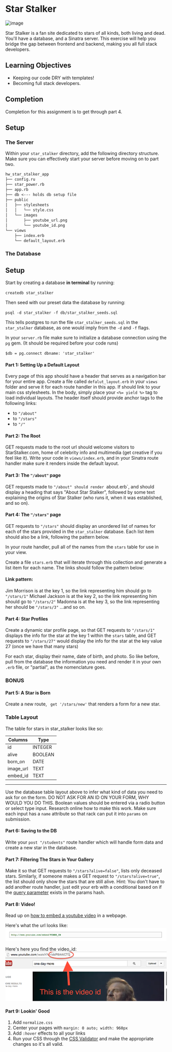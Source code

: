 # Star Stalker

![image](http://thepopportunity.files.wordpress.com/2012/06/stalker1.jpg)

Star Stalker is a fan site dedicated to stars of all kinds, both living and dead. You'll have a database, and a Sinatra server. This exercise will help you bridge the gap between frontend and backend, making you all full stack developers.

## Learning Objectives

- Keeping our code DRY with templates!
- Becoming full stack developers.

## Completion

Completion for this assignment is to get through part 4.

## Setup

### The Server

Within your `star_stalker` directory, add the following directory structure.
Make sure you can  effectively start your server before moving on to part two.

```
hw_star_stalker_app
├── config.ru
├── star_power.rb
├── app.rb
├── db <--- holds db setup file
├── public
│   ├── stylesheets
│   │   └── style.css
│   └── images
│       ├── youtube_url.png
│       └── youtube_id.png
└── views
    ├── index.erb
    └── default_layout.erb
```

### The Database

## Setup

Start by creating a database **in terminal** by running:

`createdb star_stalker`

Then seed with our preset data the database by running:

`psql -d star_stalker -f db/star_stalker_seeds.sql`

This tells postgres to run the file `star_stalker_seeds.sql` in the `star_stalker` database, as one would imply from the `-d` and `-f` flags.

In your `server.rb` file make sure to initialize a database connection using the `pg` gem. (It should be required before your code runs)

`$db = pg.connect dbname: 'star_stalker'`


#### Part 1: Setting Up a Default Layout

Every page of this app should have a header that serves as a navigation bar for your entire app. Create a file called `defalut_layout.erb` in your `views` folder and serve it for each route handler in this app. If should link to your main css stylesheets. In the body, simply place your `<%= yield %>` tag to load individual layouts. The header itself should provide anchor tags to the following links:
  - to `"/about"`
  - to `"/stars"`
  - to `"/"`


#### Part 2: The Root

GET requests made to the root url should welcome visitors to StarStalker.com, home of celebrity info and multimedia (get creative if you feel like it). Write your code in `views/index.erb`, and in your Sinatra route handler make sure it renders inside the default layout.

#### Part 3: The `"/about"` page

GET requests made to `"/about" should render `about.erb`, and should display a heading that says "About Star Stalker", followed by some text explaining the origins of Star Stalker (who runs it, when it was established, and so on).

#### Part 4: The `"/stars"` page

GET requests to `"/stars"` should display an unordered list of names for each of the stars provided in the `star_stalker` database. Each list item should also be a link, following the pattern below.

In your route handler, pull all of the names from the `stars` table for use in your view.

Create a file `stars.erb` that will iterate through this collection and generate a list item for each name. The links should follow the pattern below:

#### Link pattern:

Jim Morrison is at the key 1, so the link representing him should go to `"/stars/1"`
Michael Jackson is at the key 2, so the link representing him should go to `"/stars/2"`
Madonna is at the key 3, so the link representing her should be `"/stars/3"`
...and so on.

#### Part 4: Star Profiles

Create a dynamic star profile page, so that GET requests to `"/stars/1"` displays the info for the star at the key 1 within the `stars` table, and GET requests to `"/stars/27"` would display the info for the star at the key value 27 (once we have that many stars)

For each star, display their name, date of birth, and photo. So like before, pull from the database the information you need and render it in your own `.erb` file, or "partial", as the nomenclature goes.

### BONUS

#### Part 5: A Star is Born

Create a new route, ` get '/stars/new'` that renders a form for a new star.

### Table Layout

The table for stars in star_stalker looks like so:

|Columns|Type|
|---|---|
|id| INTEGER |
|alive| BOOLEAN |
|born_on| DATE |
|image_url| TEXT |
|embed_id| TEXT |

---

Use the database table layout above to infer what kind of data you need to ask for on the form. DO NOT ASK FOR AN ID ON YOUR FORM, WHY WOULD YOU DO THIS. Boolean values should be entered via a radio button or select type input. Research online how to make this work. Make sure each input has a `name` attribute so that rack can put it into `params` on submission.

#### Part 6: Saving to the DB

Write your `post "/students"` route handler which will handle form data and create a new star in the database.


#### Part 7: Filtering The Stars in Your Gallery

Make it so that GET requests to `"/stars?alive=false"`, lists only deceased stars. Similarly, if someone makes a GET request to `"/stars?alive=true"`, the list should only show the stars that are still alive. Hint: You don't have to add another route handler, just edit your erb with a conditional based on if the [query parameter](https://en.wikipedia.org/wiki/Query_string) exists in the params hash.

#### Part 8: Video!

Read up on [how to embed a youtube video](https://developers.google.com/youtube/player_parameters#Embedding_a_Player) in a webpage.

Here's what the url looks like:
![youtube_url](public/images/youtube_url.png)

Here's here you find the video_id:
![video_id](public/images/youtube_id.png)

#### Part 9: Lookin' Good

1. Add `normalize.css`
1. Center your pages with `margin: 0 auto; width: 960px`
1. Add `:hover` effects to all your links
1. Run your CSS through the [CSS Validator](http://jigsaw.w3.org/css-validator/) and make the appropriate changes so it's all valid.
